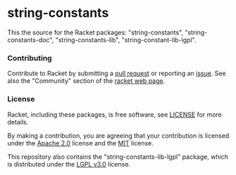 # string-constants

This the source for the Racket packages: "string-constants",
"string-constants-doc", "string-constants-lib",
"string-constant-lib-lgpl".

### Contributing

Contribute to Racket by submitting a [pull request] or reporting an
[issue]. See also the "Community" section of the [racket web page].

### License

Racket, including these packages, is free software, see [LICENSE]
for more details.

By making a contribution, you are agreeing that your contribution
is licensed under the [Apache 2.0] license and the [MIT] license.

This repository also contains the "string-constants-lib-lgpl" package,
which is distributed under the [LGPL v3.0] license.

[MIT]: https://github.com/racket/racket/blob/master/racket/src/LICENSE-MIT.txt
[Apache 2.0]: https://www.apache.org/licenses/LICENSE-2.0.txt
[pull request]: https://github.com/racket/string-constants/pulls
[issue]: https://github.com/racket/string-constants/issues
[racket web page]: https://www.racket-lang.org/
[LICENSE]: LICENSE
[LGPL v3.0]: https://github.com/racket/racket/blob/master/racket/src/LICENSE-LGPL.txt
